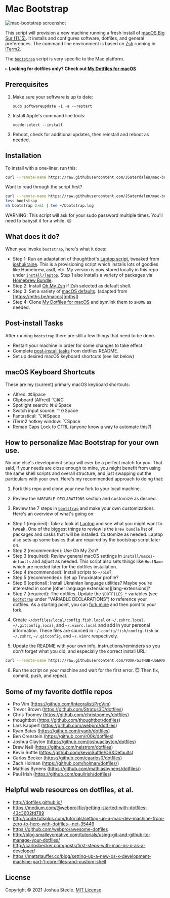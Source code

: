 # Mac Bootstrap

<!-- TODO continue to clean up -->

![mac-bootstrap screenshot][screenshot]

This script will provision a new machine running a fresh install of [macOS Big Sur (11.15)][bigsur]. It installs and configures software, dotfiles, and general preferences. The command line environment is based on [Zsh][zsh] running in [iTerm2][iterm2].

The [`bootstrap`][bootstrap] script is very specific to the Mac platform.

&#9657; **Looking for dotfiles only? Check out [My Dotfiles for macOS](https://github.com/JSaterdalen/dotfiles)**

## Prerequisites

1.  Make sure your software is up to date:

        sudo softwareupdate -i -a --restart

1.  Install Apple's command line tools:

        xcode-select --install

1.  Reboot, check for additional updates, then reinstall and reboot as needed.

## Installation

To install with a one-liner, run this:

```sh
curl --remote-name https://raw.githubusercontent.com/JSaterdalen/mac-bootstrap/master/bootstrap && sh bootstrap 2>&1 | tee ~/bootstrap.log
```

Want to read through the script first?

```sh
curl --remote-name https://raw.githubusercontent.com/JSaterdalen/mac-bootstrap/master/bootstrap
less bootstrap
sh bootstrap 2>&1 | tee ~/bootstrap.log
```

WARNING: This script will ask for your sudo password multiple times. You'll need to babysit it for a while. 😉

## What does it do?

When you invoke `bootstrap`, here's what it does:

- Step 1: Run an adaptation of thoughtbot's [Laptop script][laptop], tweaked from [joshukraine][joshukraine]. This is a provisioning script which installs lots of goodies like Homebrew, asdf, etc. My version is now stored locally in this repo under [`install/laptop`][my-laptop]. Step 1 also installs a variety of packages via [Homebrew Bundle][brew-bundle].
- Step 2: Install [Oh My Zsh][omz] if Zsh selected as default shell.
- Step 3: Set a variety of [macOS defaults][macos-defaults]. (adapted from [https://mths.be/macos][mths])
- Step 4: Clone [My Dotfiles for macOS][dotfiles] and symlink them to `$HOME` as needed.

## Post-install Tasks

After running `bootstrap` there are still a few things that need to be done.

- Restart your machine in order for some changes to take effect.
- Complete [post-install tasks][post-install-tasks] from dotfiles README.
- Set up desired macOS keyboard shortcuts (see list below)

## macOS Keyboard Shortcuts

These are my (current) primary macOS keyboard shortcuts:

- Alfred: &#8984;Space
- Clipboard (Alfred) &#8997;&#8984;C
- Spotlight search: &#8984;&#8679;Space
- Switch input source: &#8963;&#8679;Space
- Fantastical: &#8997;&#8984;Space
- iTerm2 hotkey window: &#8997;Space
- Remap Caps Lock to CTRL (anyone know a way to automate this?)

## How to personalize Mac Bootstrap for your own use.

No one else's development setup will ever be a perfect match for you. That said, if your needs are close enough to mine, you might benefit from using the same shell scripts and overall structure, and just swapping out the particulars with your own. Here's my recommended approach to doing that:

1. Fork this repo and clone your new fork to your local machine.

2. Review the `VARIABLE DECLARATIONS` section and customize as desired.

3. Review the 7 steps in [`bootstrap`][bootstrap] and make your own customizations. Here's an overview of what's going on:

- Step 1 (required): Take a look at [Laptop][laptop] and see what you might want to tweak. One of the biggest things to review is the `brew bundle` list of packages and casks that will be installed. Customize as needed. Laptop also sets up some basics that are required by the bootstrap script later on.
- Step 2 (recommended): Use Oh My Zsh?
- Step 3 (required): Review general macOS settings in `install/macos-defaults` and adjust as needed. This script also sets things like `HostName` which are needed later for the dotfiles installation.
- Step 4 (recommended): Install scripts to `~/bin`?
- Step 5 (recommended): Set up Tmuxinator profile?
- Step 6 (optional): Install Ukrainian language utilities? Maybe you're interested in some [other language extensions][lang-extensions]?
- Step 7 (required): The dotfiles. Update the `$DOTFILES_*` variables (see [`bootstrap`][bootstrap] under "VARIABLE DECLARATIONS") to reference your dotfiles. As a starting point, you can [fork mine][dotfiles] and then point to your fork.

4. Create `~/dotfiles/local/config.fish.local` or `~/.zshrc.local`, `~/.gitconfig.local`, and `~/.vimrc.local` and add in your personal information. These files are sourced in `~/.config/fish/config.fish` or `~/.zshrc`, `~/.gitconfig`, and `~/.vimrc` respectively.

5. Update the README with your own info, instructions/reminders so you don't forget what you did, and especially the correct install URL:

```sh
curl --remote-name https://raw.githubusercontent.com/YOUR-GITHUB-USERNAME/mac-bootstrap/master/bootstrap && sh bootstrap 2>&1 | tee ~/boostrap.log
```

6. Run the script on your machine and wait for the first error. 😇 Then fix, commit, push, and repeat.

## Some of my favorite dotfile repos

- Pro Vim (https://github.com/Integralist/ProVim)
- Trevor Brown (https://github.com/Stratus3D/dotfiles)
- Chris Toomey (https://github.com/christoomey/dotfiles)
- thoughtbot (https://github.com/thoughtbot/dotfiles)
- Lars Kappert (https://github.com/webpro/dotfiles)
- Ryan Bates (https://github.com/ryanb/dotfiles)
- Ben Orenstein (https://github.com/r00k/dotfiles)
- Joshua Clayton (https://github.com/joshuaclayton/dotfiles)
- Drew Neil (https://github.com/nelstrom/dotfiles)
- Kevin Suttle (https://github.com/kevinSuttle/OSXDefaults)
- Carlos Becker (https://github.com/caarlos0/dotfiles)
- Zach Holman (https://github.com/holman/dotfiles/)
- Mathias Bynens (https://github.com/mathiasbynens/dotfiles/)
- Paul Irish (https://github.com/paulirish/dotfiles)

## Helpful web resources on dotfiles, et al.

- http://dotfiles.github.io/
- https://medium.com/@webprolific/getting-started-with-dotfiles-43c3602fd789
- http://code.tutsplus.com/tutorials/setting-up-a-mac-dev-machine-from-zero-to-hero-with-dotfiles--net-35449
- https://github.com/webpro/awesome-dotfiles
- http://blog.smalleycreative.com/tutorials/using-git-and-github-to-manage-your-dotfiles/
- http://carlosbecker.com/posts/first-steps-with-mac-os-x-as-a-developer/
- https://mattstauffer.co/blog/setting-up-a-new-os-x-development-machine-part-1-core-files-and-custom-shell

## License

Copyright &copy; 2021 Joshua Steele. [MIT License](https://github.com/joshukraine/mac-bootstrap/blob/master/LICENSE)

[bootstrap]: https://github.com/JSaterdalen/mac-bootstrap/blob/master/bootstrap
[brew-bundle]: https://github.com/Homebrew/homebrew-bundle#usage
[bigsur]: https://www.apple.com/macos/big-sur/
[dotfiles]: http://jsua.co/dotfiles
[iterm2]: https://www.iterm2.com/
[joshukraine]: https://github.com/joshukraine
[laptop]: https://github.com/thoughtbot/laptop
[macos-defaults]: https://github.com/joshukraine/mac-bootstrap/blob/master/install/macos-defaults
[mths]: https://mths.be/macos
[my-laptop]: https://github.com/joshukraine/mac-bootstrap/blob/master/install/laptop
[omz]: http://ohmyz.sh/
[post-install-tasks]: https://github.com/JSaterdalen/dotfiles#post-install-tasks
[screenshot]: https://res.cloudinary.com/dnkvsijzu/image/upload/v1584124959/screenshots/mac-bootstrap-mar-2020_pmadrx.png
[zsh]: https://www.zsh.org/
